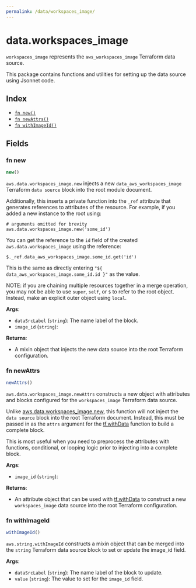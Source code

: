 ```yaml
---
permalink: /data/workspaces_image/
---
```


# data.workspaces_image

`workspaces_image` represents the `aws_workspaces_image` Terraform data source.



This package contains functions and utilities for setting up the data source using Jsonnet code.


## Index

* [`fn new()`](#fn-new)
* [`fn newAttrs()`](#fn-newattrs)
* [`fn withImageId()`](#fn-withimageid)

## Fields

### fn new

```ts
new()
```


`aws.data.workspaces_image.new` injects a new `data_aws_workspaces_image` Terraform `data source`
block into the root module document.

Additionally, this inserts a private function into the `_ref` attribute that generates references to attributes of the
resource. For example, if you added a new instance to the root using:

    # arguments omitted for brevity
    aws.data.workspaces_image.new('some_id')

You can get the reference to the `id` field of the created `aws.data.workspaces_image` using the reference:

    $._ref.data_aws_workspaces_image.some_id.get('id')

This is the same as directly entering `"${ data_aws_workspaces_image.some_id.id }"` as the value.

NOTE: if you are chaining multiple resources together in a merge operation, you may not be able to use `super`, `self`,
or `$` to refer to the root object. Instead, make an explicit outer object using `local`.

**Args**:
  - `dataSrcLabel` (`string`): The name label of the block.
  - `image_id` (`string`): 

**Returns**:
- A mixin object that injects the new data source into the root Terraform configuration.


### fn newAttrs

```ts
newAttrs()
```


`aws.data.workspaces_image.newAttrs` constructs a new object with attributes and blocks configured for the `workspaces_image`
Terraform data source.

Unlike [aws.data.workspaces_image.new](#fn-new), this function will not inject the `data source`
block into the root Terraform document. Instead, this must be passed in as the `attrs` argument for the
[tf.withData](https://github.com/tf-libsonnet/core/tree/main/docs#fn-withdata) function to build a complete block.

This is most useful when you need to preprocess the attributes with functions, conditional, or looping logic prior to
injecting into a complete block.

**Args**:
  - `image_id` (`string`): 

**Returns**:
  - An attribute object that can be used with [tf.withData](https://github.com/tf-libsonnet/core/tree/main/docs#fn-withdata) to construct a new `workspaces_image` data source into the root Terraform configuration.


### fn withImageId

```ts
withImageId()
```

`aws.string.withImageId` constructs a mixin object that can be merged into the `string`
Terraform data source block to set or update the image_id field.



**Args**:
  - `dataSrcLabel` (`string`): The name label of the block to update.
  - `value` (`string`): The value to set for the `image_id` field.
